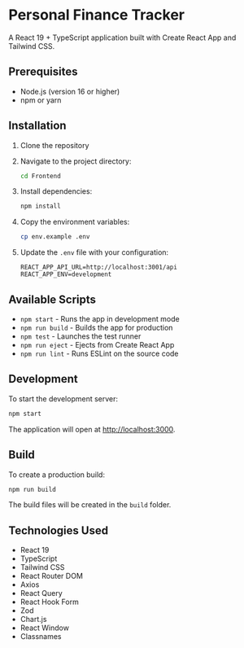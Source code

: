 # Personal Finance Tracker

A React 19 + TypeScript application built with Create React App and Tailwind CSS.

## Prerequisites

- Node.js (version 16 or higher)
- npm or yarn

## Installation

1. Clone the repository
2. Navigate to the project directory:

   ```bash
   cd Frontend
   ```

3. Install dependencies:

   ```bash
   npm install
   ```

4. Copy the environment variables:

   ```bash
   cp env.example .env
   ```

5. Update the `.env` file with your configuration:
   ```
   REACT_APP_API_URL=http://localhost:3001/api
   REACT_APP_ENV=development
   ```

## Available Scripts

- `npm start` - Runs the app in development mode
- `npm run build` - Builds the app for production
- `npm test` - Launches the test runner
- `npm run eject` - Ejects from Create React App
- `npm run lint` - Runs ESLint on the source code

## Development

To start the development server:

```bash
npm start
```

The application will open at [http://localhost:3000](http://localhost:3000).

## Build

To create a production build:

```bash
npm run build
```

The build files will be created in the `build` folder.

## Technologies Used

- React 19
- TypeScript
- Tailwind CSS
- React Router DOM
- Axios
- React Query
- React Hook Form
- Zod
- Chart.js
- React Window
- Classnames
